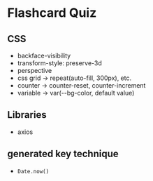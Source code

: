 # Flashcard Quiz

## CSS
- backface-visibility
- transform-style: preserve-3d
- perspective
- css grid -> repeat(auto-fill, 300px), etc. 
- counter -> counter-reset, counter-increment
- variable -> var(--bg-color, default value)

## Libraries
- axios 
  
## generated key technique
- `Date.now()`